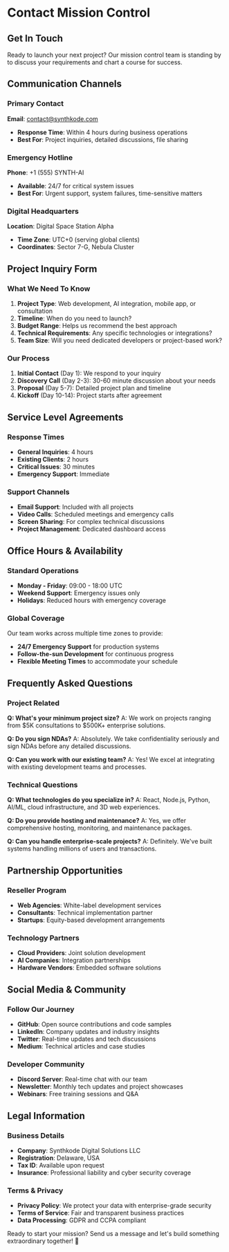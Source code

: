 # Contact Mission Control

## Get In Touch

Ready to launch your next project? Our mission control team is standing by to discuss your requirements and chart a course for success.

## Communication Channels

### Primary Contact
**Email**: contact@synthkode.com
- **Response Time**: Within 4 hours during business operations
- **Best For**: Project inquiries, detailed discussions, file sharing

### Emergency Hotline
**Phone**: +1 (555) SYNTH-AI
- **Available**: 24/7 for critical system issues
- **Best For**: Urgent support, system failures, time-sensitive matters

### Digital Headquarters
**Location**: Digital Space Station Alpha
- **Time Zone**: UTC+0 (serving global clients)
- **Coordinates**: Sector 7-G, Nebula Cluster

## Project Inquiry Form

### What We Need To Know
1. **Project Type**: Web development, AI integration, mobile app, or consultation
2. **Timeline**: When do you need to launch?
3. **Budget Range**: Helps us recommend the best approach
4. **Technical Requirements**: Any specific technologies or integrations?
5. **Team Size**: Will you need dedicated developers or project-based work?

### Our Process
1. **Initial Contact** (Day 1): We respond to your inquiry
2. **Discovery Call** (Day 2-3): 30-60 minute discussion about your needs
3. **Proposal** (Day 5-7): Detailed project plan and timeline
4. **Kickoff** (Day 10-14): Project starts after agreement

## Service Level Agreements

### Response Times
- **General Inquiries**: 4 hours
- **Existing Clients**: 2 hours
- **Critical Issues**: 30 minutes
- **Emergency Support**: Immediate

### Support Channels
- **Email Support**: Included with all projects
- **Video Calls**: Scheduled meetings and emergency calls
- **Screen Sharing**: For complex technical discussions
- **Project Management**: Dedicated dashboard access

## Office Hours & Availability

### Standard Operations
- **Monday - Friday**: 09:00 - 18:00 UTC
- **Weekend Support**: Emergency issues only
- **Holidays**: Reduced hours with emergency coverage

### Global Coverage
Our team works across multiple time zones to provide:
- **24/7 Emergency Support** for production systems
- **Follow-the-sun Development** for continuous progress
- **Flexible Meeting Times** to accommodate your schedule

## Frequently Asked Questions

### Project Related
**Q: What's your minimum project size?**
A: We work on projects ranging from $5K consultations to $500K+ enterprise solutions.

**Q: Do you sign NDAs?**
A: Absolutely. We take confidentiality seriously and sign NDAs before any detailed discussions.

**Q: Can you work with our existing team?**
A: Yes! We excel at integrating with existing development teams and processes.

### Technical Questions
**Q: What technologies do you specialize in?**
A: React, Node.js, Python, AI/ML, cloud infrastructure, and 3D web experiences.

**Q: Do you provide hosting and maintenance?**
A: Yes, we offer comprehensive hosting, monitoring, and maintenance packages.

**Q: Can you handle enterprise-scale projects?**
A: Definitely. We've built systems handling millions of users and transactions.

## Partnership Opportunities

### Reseller Program
- **Web Agencies**: White-label development services
- **Consultants**: Technical implementation partner
- **Startups**: Equity-based development arrangements

### Technology Partners
- **Cloud Providers**: Joint solution development
- **AI Companies**: Integration partnerships
- **Hardware Vendors**: Embedded software solutions

## Social Media & Community

### Follow Our Journey
- **GitHub**: Open source contributions and code samples
- **LinkedIn**: Company updates and industry insights
- **Twitter**: Real-time updates and tech discussions
- **Medium**: Technical articles and case studies

### Developer Community
- **Discord Server**: Real-time chat with our team
- **Newsletter**: Monthly tech updates and project showcases
- **Webinars**: Free training sessions and Q&A

## Legal Information

### Business Details
- **Company**: Synthkode Digital Solutions LLC
- **Registration**: Delaware, USA
- **Tax ID**: Available upon request
- **Insurance**: Professional liability and cyber security coverage

### Terms & Privacy
- **Privacy Policy**: We protect your data with enterprise-grade security
- **Terms of Service**: Fair and transparent business practices
- **Data Processing**: GDPR and CCPA compliant

Ready to start your mission? Send us a message and let's build something extraordinary together! 🚀
